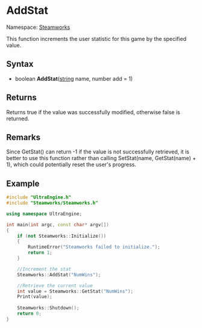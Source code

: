 # AddStat

Namespace: [Steamworks](Steamworks.md)

This function increments the user statistic for this game by the specified value.

## Syntax

- boolean **AddStat**([string](https://www.lua.org/manual/5.4/manual.html#6.4) name, number add = 1)

## Returns

Returns true if the value was successfully modified, otherwise false is returned.

## Remarks

Since GetStat() can return -1 if the value is not successfully retrieved, it is better to use this function rather than calling SetStat(name, GetStat(name) + 1), which could potentially reset the user's progress.

## Example

```c++
#include "UltraEngine.h"
#include "Steamworks/Steamworks.h"

using namespace UltraEngine;

int main(int argc, const char* argv[])
{
    if (not Steamworks::Initialize())
    {
        RuntimeError("Steamworks failed to initialize.");
        return 1;
    }

    //Increment the stat
    Steamworks::AddStat("NumWins");

    //Retrieve the current value
    int value = Steamworks::GetStat("NumWins");
    Print(value);
    
    Steamworks::Shutdown();
    return 0;
}
```
